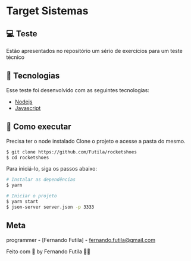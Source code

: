 # Target Sistemas

## 💻 Teste

Estão apresentados no repositório um sério de exercícios para um teste técnico

## 🧪 Tecnologias

Esse teste foi desenvolvido com as seguintes tecnologias:

- [Nodejs](https://reactjs.org)
- [Javascript](https://axios-http.com/docs/intro)

## 🚀 Como executar

Precisa ter o node instalado Clone o projeto e acesse a pasta do mesmo.

```bash
$ git clone https://github.com/Futila/rocketshoes
$ cd rocketshoes
```

Para iniciá-lo, siga os passos abaixo:

```bash
# Instalar as dependências
$ yarn

# Iniciar o projeto
$ yarn start
$ json-server server.json -p 3333
```

## Meta

programmer - [Fernando Futila] - fernando.futila@gmail.com

Feito com 💜 by Fernando Futila 👋🏻
